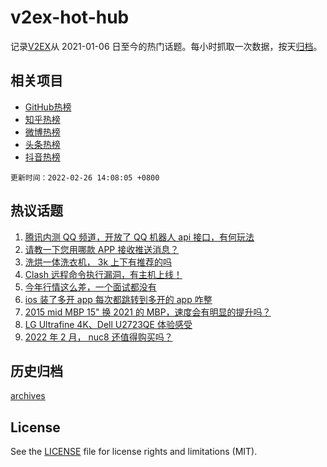 # v2ex-hot-hub

 记录[V2EX](https://www.v2ex.com/)从 2021-01-06 日至今的热门话题。每小时抓取一次数据，按天[归档](archives)。
 
 ## 相关项目

- [GitHub热榜](https://github.com/snaildev/github-hot-hub)
- [知乎热榜](https://github.com/snaildev/zhihu-hot-hub)
- [微博热榜](https://github.com/snaildev/weibo-hot-hub)
- [头条热榜](https://github.com/snaildev/toutiao-hot-hub)
- [抖音热榜](https://github.com/snaildev/douyin-hot-hub)


 `更新时间：2022-02-26 14:08:05 +0800`

## 热议话题

1. [腾讯内测 QQ 频道，开放了 QQ 机器人 api 接口，有何玩法](https://www.v2ex.com/t/836445)
1. [请教一下您用哪款 APP 接收推送消息？](https://www.v2ex.com/t/836504)
1. [洗烘一体洗衣机， 3k 上下有推荐的吗](https://www.v2ex.com/t/836410)
1. [Clash 远程命令执行漏洞，有主机上线！](https://www.v2ex.com/t/836433)
1. [今年行情这么差，一个面试都没有](https://www.v2ex.com/t/836389)
1. [ios 装了多开 app 每次都跳转到多开的 app 咋整](https://www.v2ex.com/t/836388)
1. [2015 mid MBP 15" 换 2021 的 MBP，速度会有明显的提升吗？](https://www.v2ex.com/t/836436)
1. [LG Ultrafine 4K、Dell U2723QE 体验感受](https://www.v2ex.com/t/836529)
1. [2022 年 2 月， nuc8 还值得购买吗？](https://www.v2ex.com/t/836469)

## 历史归档

[archives](archives)

## License

See the [LICENSE](LICENSE) file for license rights and limitations (MIT).
